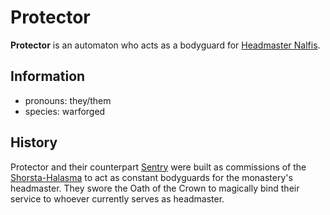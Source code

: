 # Protector

**Protector** is an automaton who acts as a bodyguard for [Headmaster Nalfis](nalfis.md).

## Information

- pronouns: they/them
- species: warforged

## History

Protector and their counterpart [Sentry](sentry.md) were built as commissions of the [Shorsta-Halasma](../shorsta-halasma.md) to act as constant bodyguards for the monastery's headmaster. They swore the Oath of the Crown to magically bind their service to whoever currently serves as headmaster.
